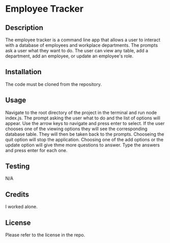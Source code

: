 # Employee Tracker

## Description
The employee tracker is a command line app that allows a user to interact with a database of employees and workplace departments. The prompts ask a user what they want to do. The user can view any table, add a department, add an employee, or update an employee's role.

## Installation 
The code must be cloned from the repository.

## Usage
Navigate to the root directory of the project in the terminal and run node index.js. The prompt asking the user what to do and the list of options will appear. Use the arrow keys to navigate and press enter to select. If the user chooses one of the viewing options they will see the corresponding database table. They will then be taken back to the prompts. Chooseing the quit option will stop the application. Choosing one of the add options or the update option will give thme more questions to answer. Type the answers and press enter for each one. 

## Testing 
N/A

## Credits
I worked alone.

## License 
Please refer to the license in the repo. 